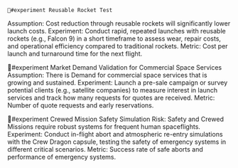     🧪#experiment Reusable Rocket Test
Assumption: Cost reduction through reusable rockets will significantly lower launch costs.
Experiment: Conduct rapid, repeated launches with reusable rockets (e.g., Falcon 9) in a short timeframe to assess wear, repair costs, and operational efficiency compared to traditional rockets.
Metric: Cost per launch and turnaround time for the next flight.

🧪#experiment Market Demand Validation for Commercial Space Services
Assumption: There is Demand for commercial space services that is growing and sustained.
Experiment: Launch a pre-sale campaign or survey potential clients (e.g., satellite companies) to measure interest in launch services and track how many requests for quotes are received.
Metric: Number of quote requests and early reservations.

🧪#experiment Crewed Mission Safety Simulation
Risk: Safety and Crewed Missions require robust systems for frequent human spaceflights.
Experiment: Conduct in-flight abort and atmospheric re-entry simulations with the Crew Dragon capsule, testing the safety of emergency systems in different critical scenarios.
Metric: Success rate of safe aborts and performance of emergency systems.

